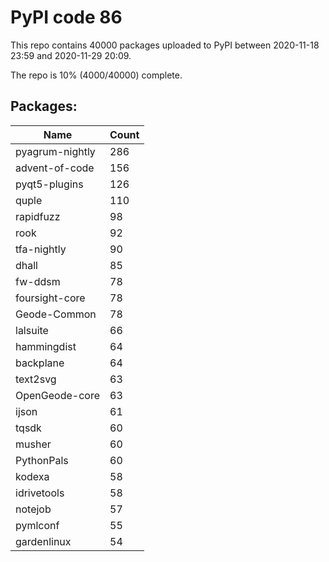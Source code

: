 # PyPI code 86

This repo contains 40000 packages uploaded to PyPI between 
2020-11-18 23:59 and 2020-11-29 20:09.

The repo is 10% (4000/40000) complete.

## Packages:

| Name  | Count |
| ----- | ----- |
| pyagrum-nightly | 286 |
| advent-of-code | 156 |
| pyqt5-plugins | 126 |
| quple | 110 |
| rapidfuzz | 98 |
| rook | 92 |
| tfa-nightly | 90 |
| dhall | 85 |
| fw-ddsm | 78 |
| foursight-core | 78 |
| Geode-Common | 78 |
| lalsuite | 66 |
| hammingdist | 64 |
| backplane | 64 |
| text2svg | 63 |
| OpenGeode-core | 63 |
| ijson | 61 |
| tqsdk | 60 |
| musher | 60 |
| PythonPals | 60 |
| kodexa | 58 |
| idrivetools | 58 |
| notejob | 57 |
| pymlconf | 55 |
| gardenlinux | 54 |


